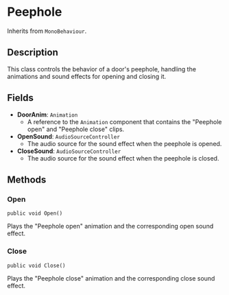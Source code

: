 # Peephole

Inherits from `MonoBehaviour`.

## Description

This class controls the behavior of a door's peephole, handling the animations and sound effects for opening and closing it.

## Fields

-   **DoorAnim**: `Animation`
    -   A reference to the `Animation` component that contains the "Peephole open" and "Peephole close" clips.
-   **OpenSound**: `AudioSourceController`
    -   The audio source for the sound effect when the peephole is opened.
-   **CloseSound**: `AudioSourceController`
    -   The audio source for the sound effect when the peephole is closed.

## Methods

### Open
`public void Open()`

Plays the "Peephole open" animation and the corresponding open sound effect.

### Close
`public void Close()`

Plays the "Peephole close" animation and the corresponding close sound effect.
